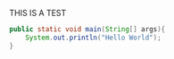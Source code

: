 THIS IS A TEST

```java
public static void main(String[] args){
    System.out.println("Hello World");
}
```